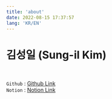 ```yaml
---
title: 'about'
date: 2022-08-15 17:37:57
lang: 'KR/EN'
---
```


# 김성일 (Sung-il Kim)

<br>

`Github` : <a href="https://github.com/SI-Kim">Github Link</a>
<br>
`Notion` : <a href="https://skim88-skill-book.notion.site/Sung-il-Kim-495105a73ee146948168fa8e76b54383">Notion Link</a>
